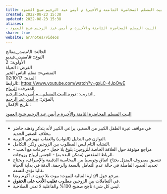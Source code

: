 ```yaml
---  
title: البيت المسلم المحاضرة الثامنة والأخيرة م أيمن عبد الرحيم شيخ العمود  
created: 2022-08-23 15:38  
updated: 2022-08-23 15:38  
aliases:  
- البيت المسلم المحاضرة الثامنة والأخيرة م أيمن عبد الرحيم شيخ العمود  
share: true  
website: ar/notes/videos  
---  
```

  
الحالة:: #\مصدر_معالج  
النوع:: #\مصدر_فيديو  
اﻷولوية:: 2  
الغرض:: الحياة  
المنشيء:: معلم الناس الخير  
المدة:: 02:10:17  
الرابط:: https://www.youtube.com/watch?v=gxLC-4JpOwE  
المعرفة:: [الزواج](%D8%A7%D9%84%D8%B2%D9%88%D8%A7%D8%AC),  
التدريب:: [دورة البيت المسلم - م أيمن عبد الرحيم](%D8%AF%D9%88%D8%B1%D8%A9%20%D8%A7%D9%84%D8%A8%D9%8A%D8%AA%20%D8%A7%D9%84%D9%85%D8%B3%D9%84%D9%85%20-%20%D9%85%20%D8%A3%D9%8A%D9%85%D9%86%20%D8%B9%D8%A8%D8%AF%20%D8%A7%D9%84%D8%B1%D8%AD%D9%8A%D9%85),  
المؤثر:: [م أيمن عبد الرحيم](%D9%85%20%D8%A3%D9%8A%D9%85%D9%86%20%D8%B9%D8%A8%D8%AF%20%D8%A7%D9%84%D8%B1%D8%AD%D9%8A%D9%85),  
تاريخ اﻹكمال::    
  
   
  
[البيت المسلم المحاضرة الثامنة والأخيرة م أيمن عبد الرحيم شيخ العمود](https://www.youtube.com/watch?v=gxLC-4JpOwE)  
  
---  
  
  
- في مواقف غيرة الطفل الكبير من الصغير، يراعي الكبير لأنه يتذكر وذهنه حاضر بخلاف الصغير الجديد.  
- التوازن في التدليل (الثواب) والعقاب مهم في التربية.  
- التشابه التام ليس المطلوب بين الزوجين ولكن التكامل.  
- مراجع موثوقة حول العلاقة الخاصة للزوجين: بلوغ بلا خجل - جرعات مع الحب - الرباط المقدس (ممكن البدء به) - الجنس أزواج وزوجات.  
- تنسيق مصروف المنزل يحتاج اتفاق وتوسط بين المحاسبة الدقيقة والإسراف، ويحتاج تحديد الحدود الفاصلة في حالة عدم التعامل بالسعة والرحمة. الدقة في بداية الحياة غالبا تؤدي للسعة.  
- مرجع حول الإدارة المالية للبيوت: بيوت بلا ديون د. أكرم رضا.  
- في التعاملات بين الزوجين مطلوب **تغليب الأدب على الحقوق**.  
- ليس كل شيء ناجح صحيح 100% والفاعلية لا تعني الصلاحية.